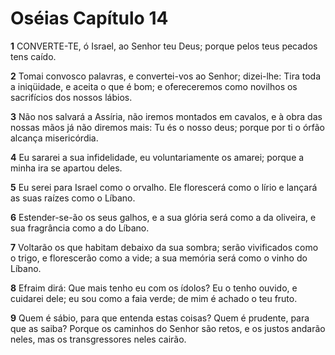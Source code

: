 # Oséias Capítulo 14

**1** 	CONVERTE-TE, ó Israel, ao Senhor teu Deus; porque pelos teus pecados tens caído.

**2** 	Tomai convosco palavras, e convertei-vos ao Senhor; dizei-lhe: Tira toda a iniqüidade, e aceita o que é bom; e ofereceremos como novilhos os sacrifícios dos nossos lábios.

**3** 	Não nos salvará a Assíria, não iremos montados em cavalos, e à obra das nossas mãos já não diremos mais: Tu és o nosso deus; porque por ti o órfão alcança misericórdia.

**4** 	Eu sararei a sua infidelidade, eu voluntariamente os amarei; porque a minha ira se apartou deles.

**5** 	Eu serei para Israel como o orvalho. Ele florescerá como o lírio e lançará as suas raízes como o Líbano.

**6** 	Estender-se-ão os seus galhos, e a sua glória será como a da oliveira, e sua fragrância como a do Líbano.

**7** 	Voltarão os que habitam debaixo da sua sombra; serão vivificados como o trigo, e florescerão como a vide; a sua memória será como o vinho do Líbano.

**8** 	Efraim dirá: Que mais tenho eu com os ídolos? Eu o tenho ouvido, e cuidarei dele; eu sou como a faia verde; de mim é achado o teu fruto.

**9** 	Quem é sábio, para que entenda estas coisas? Quem é prudente, para que as saiba? Porque os caminhos do Senhor são retos, e os justos andarão neles, mas os transgressores neles cairão.

